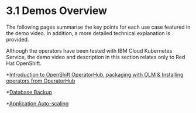 # 3.1 Demos Overview

The following pages summarise the key points for each use case featured in the demo video.  In addition, a more detailed technical explanation is provided.

Although the operators have been tested with IBM Cloud Kubernetes Service, the demo video and description in this section relates only to Red Hat OpenShift.

*[Introduction to OpenShift OperatorHub, packaging with OLM & Installing operators from OperatorHub](./demos-operatorhub.md)

*[Database Backup](./demos-database-backup.md)

*[Application Auto-scaling](./demos-auto-scaler.md)